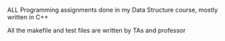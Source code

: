 ALL Programming assignments done in my Data Structure course, mostly written in C++

All the makefile and test files are written by TAs and professor
